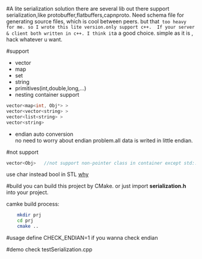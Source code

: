 #A lite serialization solution
there are several lib out there support serialization,like protobuffer,flatbuffers,capnproto.
Need schema file for generating source files, which is cool between peers. 
but that` too heavy for me. so I wrote this lite version.only support c++. 
If your server & client both written in c++. I think it`a a good choice. simple as it is , hack whatever u want.

#support 
* vector
* map
* set
* string
* primitives(int,double,long,...)
* nesting container support
```cpp
vector<map<int, Obj*> >  
vector<vector<string> >  
vector<list<string> >  
vector<string>  
```
* endian auto conversion  
  no need to worry about endian problem.all data is writed in little endian.


#not support 
```cpp
vector<Obj>   //not support non-pointer class in container except std::string
```
use char instead bool in STL
[why](http://stackoverflow.com/questions/15809157/why-is-the-size-of-stdvectorbool-16-byte)


#build
you can build this project by CMake. or  just import **serialization.h** into your project.

camke build process:

```sh
	mkdir prj
	cd prj
	cmake ..
```
#usage
define CHECK_ENDIAN=1  if you wanna check endian

#demo
check testSerialization.cpp 
 
 

